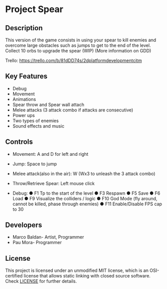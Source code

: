 # Project Spear

## Description

This version of the game consists in using your spear to kill enemies and 
overcome large obstacles such as jumps to get to the end of the level. Collect
10 orbs to upgrade the spear (WIP) (More information on GDD)

Trello:
https://trello.com/b/81dDD74s/2dplatformdevelopmentcitm

## Key Features

 - Debug
 - Movement
 - Animations
 - Spear throw and Spear wall attach
 - Melee attacks (3 attack combo if attacks are consecutive)
 - Power ups 
 - Two types of enemies
 - Sound effects and music

## Controls

 - Movement: A and D for left and right
 - Jump: Space to jump
 - Melee attack(also in the air): W (Wx3 to unleash the 3 attack combo)
 - Throw/Retrieve Spear: Left mouse click

 - Debug: 
	● F1 Tp to the start of the level
	● F3 Respawn
	● F5 Save
	● F6 Load
	● F9 Visualize the colliders / logic
	● F10 God Mode (fly around, cannot be killed, phase through enemies)
	● F11 Enable/Disable FPS cap to 30  

## Developers

 - Marco Baldan- Artist, Programmer
 - Pau Mora- Programmer


## License

This project is licensed under an unmodified MIT license, which is an OSI-certified license that allows static linking with closed source software. Check [LICENSE](LICENSE) for further details.

